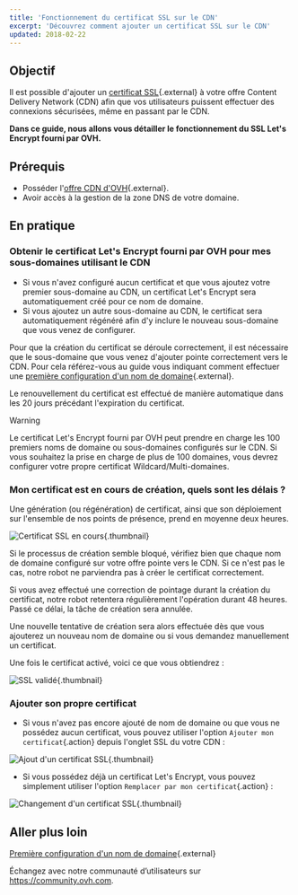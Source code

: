 ```yaml
---
title: 'Fonctionnement du certificat SSL sur le CDN'
excerpt: 'Découvrez comment ajouter un certificat SSL sur le CDN'
updated: 2018-02-22
---
```


## Objectif

Il est possible d'ajouter un [certificat SSL](https://www.ovh.com/fr/ssl/){.external} à votre offre Content Delivery Network (CDN) afin que vos utilisateurs puissent effectuer des connexions sécurisées, même en passant par le CDN.

**Dans ce guide, nous allons vous détailler le fonctionnement du SSL Let's Encrypt fourni par OVH.**

## Prérequis

- Posséder l'[offre CDN d'OVH](https://www.ovh.com/fr/cdn/){.external}.
- Avoir accès à la gestion de la zone DNS de votre domaine.

## En pratique

### Obtenir le certificat Let's Encrypt fourni par OVH pour mes sous-domaines utilisant le CDN

- Si vous n'avez configuré aucun certificat et que vous ajoutez votre premier sous-domaine au CDN, un certificat Let's Encrypt sera automatiquement créé pour ce nom de domaine.
- Si vous ajoutez un autre sous-domaine au CDN, le certificat sera automatiquement régénéré afin d'y inclure le nouveau sous-domaine que vous venez de configurer.

Pour que la création du certificat se déroule correctement, il est nécessaire que le sous-domaine que vous venez d'ajouter pointe correctement vers le CDN. Pour cela référez-vous au guide vous indiquant comment effectuer une [première configuration d'un nom de domaine](first_domain_name_configuration1.){.external}.

Le renouvellement du certificat est effectué de manière automatique dans les 20 jours précédant l'expiration du certificat.

> [!warning]
>
> Le certificat Let's Encrypt fourni par OVH peut prendre en charge les 100 premiers noms de domaine ou sous-domaines configurés sur le CDN. Si vous souhaitez la prise en charge de plus de 100 domaines, vous devrez configurer votre propre certificat Wildcard/Multi-domaines.
>

### Mon certificat est en cours de création, quels sont les délais ?

Une génération (ou régénération) de certificat, ainsi que son déploiement sur l'ensemble de nos points de présence, prend en moyenne deux heures.

![Certificat SSL en cours](ssl_in_progress.png){.thumbnail}

Si le processus de création semble bloqué, vérifiez bien que chaque nom de domaine configuré sur votre offre pointe vers le CDN. Si ce n'est pas le cas, notre robot ne parviendra pas à créer le certificat correctement.

Si vous avez effectué une correction de pointage durant la création du certificat, notre robot retentera régulièrement l'opération durant 48 heures. Passé ce délai, la tâche de création sera annulée.

Une nouvelle tentative de création sera alors effectuée dès que vous ajouterez un nouveau nom de domaine ou si vous demandez manuellement un certificat.

Une fois le certificat activé, voici ce que vous obtiendrez :

![SSL validé](ssl_validated.png){.thumbnail}

### Ajouter son propre certificat

- Si vous n'avez pas encore ajouté de nom de domaine ou que vous ne possédez aucun certificat, vous pouvez utiliser l'option `Ajouter mon certificat`{.action} depuis l'onglet SSL du votre CDN :

![Ajout d'un certificat SSL](add_ssl.png){.thumbnail}

- Si vous possédez déjà un certificat Let's Encrypt, vous pouvez simplement utiliser l'option `Remplacer par mon certificat`{.action} :

![Changement d'un certificat SSL](change_ssl.png){.thumbnail}

## Aller plus loin

[Première configuration d'un nom de domaine](first_domain_name_configuration1.){.external}

Échangez avec notre communauté d’utilisateurs sur <https://community.ovh.com>.